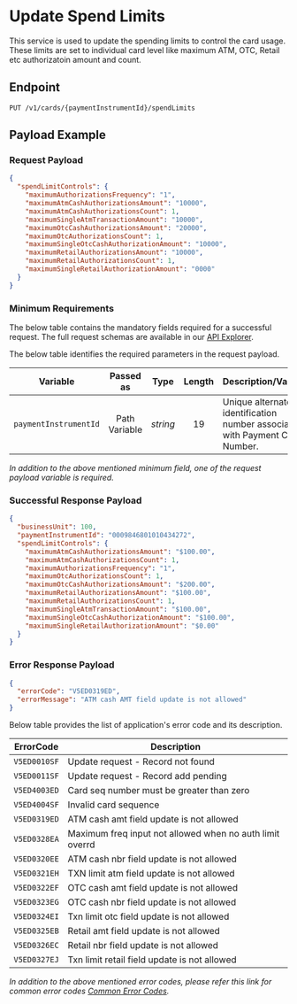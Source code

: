 # Update Spend Limits 

This service is used to update the spending limits to control the card usage. These limits are set to individual card level like maximum ATM, OTC, Retail etc authorizatoin amount and count.

## Endpoint

`PUT /v1/cards/{paymentInstrumentId}/spendLimits`

## Payload Example

### Request Payload

```json
{
  "spendLimitControls": {
    "maximumAuthorizationsFrequency": "1",
    "maximumAtmCashAuthorizationsAmount": "10000",
    "maximumAtmCashAuthorizationsCount": 1,
    "maximumSingleAtmTransactionAmount": "10000",
    "maximumOtcCashAuthorizationsAmount": "20000",
    "maximumOtcAuthorizationsCount": 1,
    "maximumSingleOtcCashAuthorizationAmount": "10000",
    "maximumRetailAuthorizationsAmount": "10000",
    "maximumRetailAuthorizationsCount": 1,
    "maximumSingleRetailAuthorizationAmount": "0000"
  }
}
```

### Minimum Requirements

The below table contains the mandatory fields required for a successful request. The full request schemas are available in our [API Explorer](../api/?type=put&path=/v1/cards/{paymentInstrumentId}/spendLimits).

The below table identifies the required parameters in the request payload.

| Variable | Passed as | Type | Length | Description/Values |
| -------- | :-------: | :--: | :------------: | ------------------ |
| `paymentInstrumentId` | Path Variable | *string* | 19 | Unique alternate identification number associated with Payment Card Number. |

*In addition to the above mentioned minimum field, one of the request payload variable is required.*

### Successful Response Payload

```json
{
  "businessUnit": 100,
  "paymentInstrumentId": "0009846801010434272",
  "spendLimitControls": {
    "maximumAtmCashAuthorizationsAmount": "$100.00",
    "maximumAtmCashAuthorizationsCount": 1,
    "maximumAuthorizationsFrequency": "1",
    "maximumOtcAuthorizationsCount": 1,
    "maximumOtcCashAuthorizationsAmount": "$200.00",
    "maximumRetailAuthorizationsAmount": "$100.00",
    "maximumRetailAuthorizationsCount": 1,
    "maximumSingleAtmTransactionAmount": "$100.00",
    "maximumSingleOtcCashAuthorizationAmount": "$100.00",
    "maximumSingleRetailAuthorizationAmount": "$0.00"
  }
}
```

### Error Response Payload

```json
{
  "errorCode": "V5ED0319ED",
  "errorMessage": "ATM cash AMT field update is not allowed"  
}
```

Below table provides the list of application's error code and its description.

| ErrorCode |  Description |
| --------  | ------------------ |
|`V5ED0010SF` | Update request - Record not found |
|`V5ED0011SF` | Update request - Record add pending |
|`V5ED4003ED` | Card seq number must be greater than zero |
|`V5ED4004SF` | Invalid card sequence |
|`V5ED0319ED` | ATM cash amt field update is not allowed |
|`V5ED0328EA` | Maximum freq input not allowed when no auth limit overrd |
|`V5ED0320EE` | ATM cash nbr field update is not allowed |
|`V5ED0321EH` | TXN limit atm field update is not allowed |
|`V5ED0322EF` | OTC cash amt field update is not allowed |  
|`V5ED0323EG` | OTC cash nbr field update is not allowed |
|`V5ED0324EI` | Txn limit otc field update is not allowed |
|`V5ED0325EB` | Retail amt field update is not allowed |
|`V5ED0326EC` | Retail nbr field update is not allowed |
|`V5ED0327EJ` | Txn limit retail field update is not allowed | 

*In addition to the above mentioned error codes, please refer this link for common error codes [Common Error Codes](..docs/?path=docs/common-error-codes.md).*